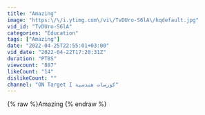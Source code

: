 ```yaml
---
title: "Amazing"
image: "https:\/\/i.ytimg.com\/vi\/TvDUro-S6lA\/hqdefault.jpg"
vid_id: "TvDUro-S6lA"
categories: "Education"
tags: ["Amazing"]
date: "2022-04-25T22:55:01+03:00"
vid_date: "2022-04-22T17:20:31Z"
duration: "PT8S"
viewcount: "887"
likeCount: "14"
dislikeCount: ""
channel: "ON Target I كورسات هندسية"
---
```

{% raw %}Amazing {% endraw %}
